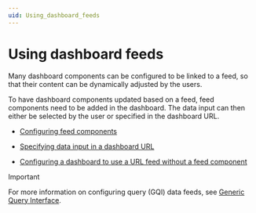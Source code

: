 ```yaml
---
uid: Using_dashboard_feeds
---
```


# Using dashboard feeds

Many dashboard components can be configured to be linked to a feed, so that their content can be dynamically adjusted by the users.

To have dashboard components updated based on a feed, feed components need to be added in the dashboard. The data input can then either be selected by the user or specified in the dashboard URL.

- [Configuring feed components](xref:Configuring_feed_components)

- [Specifying data input in a dashboard URL](xref:Specifying_data_input_in_a_dashboard_URL)

- [Configuring a dashboard to use a URL feed without a feed component](xref:Configuring_a_dashboard_to_use_a_URL_feed_without_a_feed_component)

> [!IMPORTANT]
> For more information on configuring query (GQI) data feeds, see [Generic Query Interface](xref:Generic_Query_Interface).
